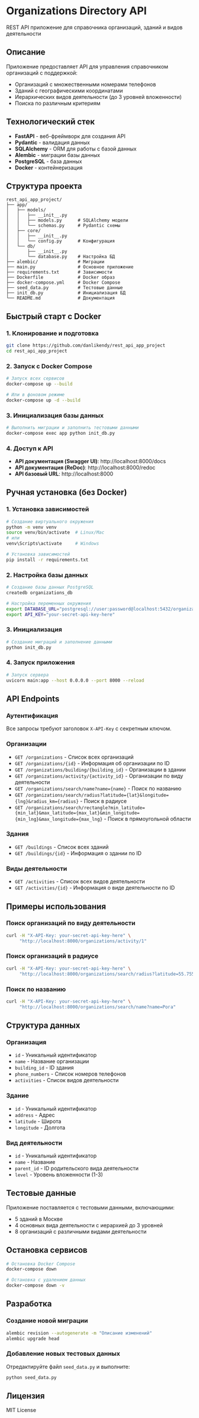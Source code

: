 # Organizations Directory API

REST API приложение для справочника организаций, зданий и видов деятельности

## Описание

Приложение предоставляет API для управления справочником организаций с поддержкой:
- Организаций с множественными номерами телефонов
- Зданий с географическими координатами
- Иерархических видов деятельности (до 3 уровней вложенности)
- Поиска по различным критериям

## Технологический стек

- **FastAPI** - веб-фреймворк для создания API
- **Pydantic** - валидация данных
- **SQLAlchemy** - ORM для работы с базой данных
- **Alembic** - миграции базы данных
- **PostgreSQL** - база данных
- **Docker** - контейнеризация

## Структура проекта

```
rest_api_app_project/
├── app/
│   ├── models/
│   │   ├── __init__.py
│   │   ├── models.py      # SQLAlchemy модели
│   │   └── schemas.py     # Pydantic схемы
│   ├── core/
│   │   ├── __init__.py
│   │   └── config.py      # Конфигурация
│   └── db/
│       ├── __init__.py
│       └── database.py    # Настройка БД
├── alembic/               # Миграции
├── main.py                # Основное приложение
├── requirements.txt       # Зависимости
├── Dockerfile             # Docker образ
├── docker-compose.yml     # Docker Compose
├── seed_data.py           # Тестовые данные
├── init_db.py             # Инициализация БД
└── README.md              # Документация
```

## Быстрый старт с Docker

### 1. Клонирование и подготовка

```bash
git clone https://github.com/danlikendy/rest_api_app_project
cd rest_api_app_project
```

### 2. Запуск с Docker Compose

```bash
# Запуск всех сервисов
docker-compose up --build

# Или в фоновом режиме
docker-compose up -d --build
```

### 3. Инициализация базы данных

```bash
# Выполнить миграции и заполнить тестовыми данными
docker-compose exec app python init_db.py
```

### 4. Доступ к API

- **API документация (Swagger UI)**: http://localhost:8000/docs
- **API документация (ReDoc)**: http://localhost:8000/redoc
- **API базовый URL**: http://localhost:8000

## Ручная установка (без Docker)

### 1. Установка зависимостей

```bash
# Создание виртуального окружения
python -m venv venv
source venv/bin/activate  # Linux/Mac
# или
venv\Scripts\activate     # Windows

# Установка зависимостей
pip install -r requirements.txt
```

### 2. Настройка базы данных

```bash
# Создание базы данных PostgreSQL
createdb organizations_db

# Настройка переменных окружения
export DATABASE_URL="postgresql://user:password@localhost:5432/organizations_db"
export API_KEY="your-secret-api-key-here"
```

### 3. Инициализация

```bash
# Создание миграций и заполнение данными
python init_db.py
```

### 4. Запуск приложения

```bash
# Запуск сервера
uvicorn main:app --host 0.0.0.0 --port 8000 --reload
```

## API Endpoints

### Аутентификация

Все запросы требуют заголовок `X-API-Key` с секретным ключом.

### Организации

- `GET /organizations` - Список всех организаций
- `GET /organizations/{id}` - Информация об организации по ID
- `GET /organizations/building/{building_id}` - Организации в здании
- `GET /organizations/activity/{activity_id}` - Организации по виду деятельности
- `GET /organizations/search/name?name={name}` - Поиск по названию
- `GET /organizations/search/radius?latitude={lat}&longitude={lng}&radius_km={radius}` - Поиск в радиусе
- `GET /organizations/search/rectangle?min_latitude={min_lat}&max_latitude={max_lat}&min_longitude={min_lng}&max_longitude={max_lng}` - Поиск в прямоугольной области

### Здания

- `GET /buildings` - Список всех зданий
- `GET /buildings/{id}` - Информация о здании по ID

### Виды деятельности

- `GET /activities` - Список всех видов деятельности
- `GET /activities/{id}` - Информация о виде деятельности по ID

## Примеры использования

### Поиск организаций по виду деятельности

```bash
curl -H "X-API-Key: your-secret-api-key-here" \
     "http://localhost:8000/organizations/activity/1"
```

### Поиск организаций в радиусе

```bash
curl -H "X-API-Key: your-secret-api-key-here" \
     "http://localhost:8000/organizations/search/radius?latitude=55.7558&longitude=37.6176&radius_km=5"
```

### Поиск по названию

```bash
curl -H "X-API-Key: your-secret-api-key-here" \
     "http://localhost:8000/organizations/search/name?name=Рога"
```

## Структура данных

### Организация
- `id` - Уникальный идентификатор
- `name` - Название организации
- `building_id` - ID здания
- `phone_numbers` - Список номеров телефонов
- `activities` - Список видов деятельности

### Здание
- `id` - Уникальный идентификатор
- `address` - Адрес
- `latitude` - Широта
- `longitude` - Долгота

### Вид деятельности
- `id` - Уникальный идентификатор
- `name` - Название
- `parent_id` - ID родительского вида деятельности
- `level` - Уровень вложенности (1-3)

## Тестовые данные

Приложение поставляется с тестовыми данными, включающими:
- 5 зданий в Москве
- 4 основных вида деятельности с иерархией до 3 уровней
- 8 организаций с различными видами деятельности

## Остановка сервисов

```bash
# Остановка Docker Compose
docker-compose down

# Остановка с удалением данных
docker-compose down -v
```

## Разработка

### Создание новой миграции

```bash
alembic revision --autogenerate -m "Описание изменений"
alembic upgrade head
```

### Добавление новых тестовых данных

Отредактируйте файл `seed_data.py` и выполните:

```bash
python seed_data.py
```

## Лицензия

MIT License
